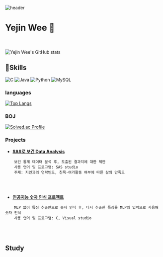 ![header](https://capsule-render.vercel.app/api?type=waving&color=18dcff&height=300&section=header&text=Yejin%20Wee&fontSize=60)


# Yejin Wee 👋
<br><br>
![Yejin Wee's GitHub stats](https://github-readme-stats.vercel.app/api?username=bokkuembab&show_icons=true&theme=swift)

## 💪Skills
![C](https://img.shields.io/badge/C-A8B9CC.svg?&style=for-the-badge&logo=C&logoColor=white)
![Java](https://img.shields.io/badge/Java-007396.svg?&style=for-the-badge&logo=Java&logoColor=white)
![Python](https://img.shields.io/badge/Python-3776AB.svg?&style=for-the-badge&logo=Python&logoColor=white)
![MySQL](https://img.shields.io/badge/MySQL-4479A1.svg?&style=for-the-badge&logo=MySQL&logoColor=white)


### languages
[![Top Langs](https://github-readme-stats.vercel.app/api/top-langs/?username=bokkuembab&layout=compact&langs_count=8&theme=swift)](https://github.com/anuraghazra/github-readme-stats)

### BOJ
[![Solved.ac Profile](http://mazassumnida.wtf/api/v2/generate_badge?boj=ddollet)](https://solved.ac/ddollet)

### Projects

-  [**SAS로 보건 Data Analysis**](https://github.com/bokkuembab/SAS-Health_Informatics_Project.git)

```
    보건 통계 데이터 분석 후, 도출된 결과치에 대한 제안
    사용 언어 및 프로그램: SAS studio
    주제: 지인과의 연락빈도, 친목·여가활동 여부에 따른 삶의 만족도
```
<br>
<br>


-  [**인공지능 숫자 인식 프로젝트**](https://github.com/bokkuembab/C-AI-Number-Recognition-Project.git)

```
    MLP 없이 특징 추출만으로 숫자 인식 후, 다시 추출한 특징을 MLP의 입력으로 사용해 숫자 인식
    사용 언어 및 프로그램: C, Visual studio
```
<br>
<br>

## Study



<!--
**bokkuembab/bokkuembab** is a ✨ _special_ ✨ repository because its `README.md` (this file) appears on your GitHub profile.





Here are some ideas to get you started:

- 🔭 I’m currently working on ...
- 🌱 I’m currently learning ...
- 👯 I’m looking to collaborate on ...
- 🤔 I’m looking for help with ...
- 💬 Ask me about ...
- 📫 How to reach me: ...
- 😄 Pronouns: ...
- ⚡ Fun fact: ...
-->
